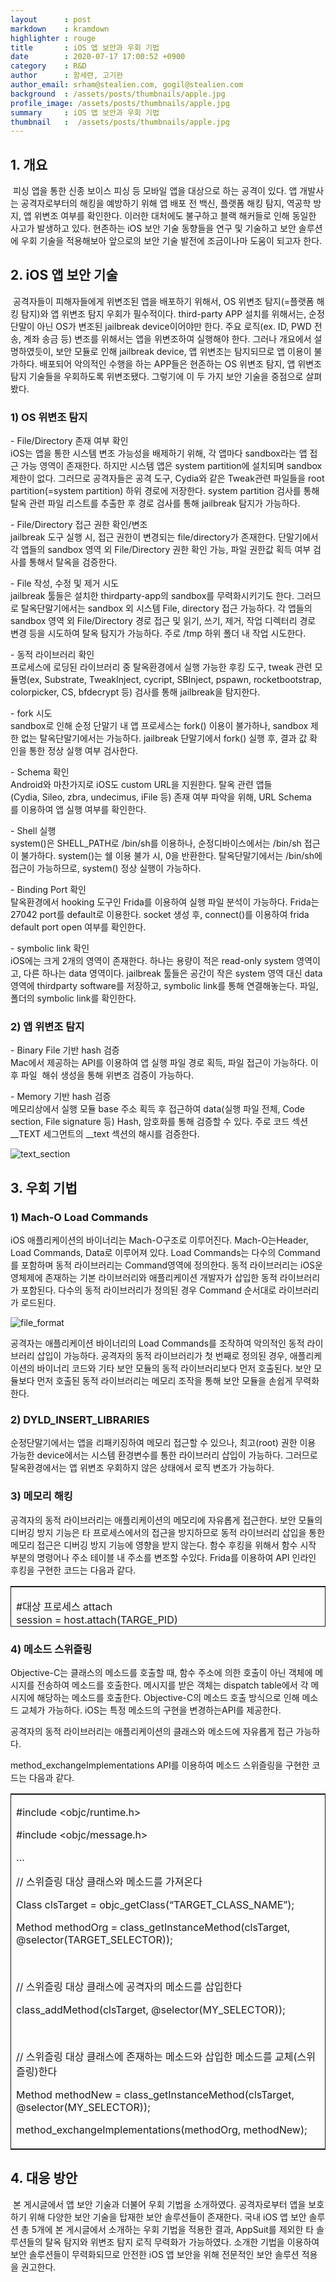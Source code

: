 ```yaml
---
layout		: post
markdown	: kramdown
highlighter	: rouge
title		: iOS 앱 보안과 우회 기법
date		: 2020-07-17 17:00:52 +0900
category	: R&D
author		: 함세련, 고기완
author_email: srham@stealien.com, gogil@stealien.com
background	: /assets/posts/thumbnails/apple.jpg
profile_image: /assets/posts/thumbnails/apple.jpg
summary		: iOS 앱 보안과 우회 기법
thumbnail	:  /assets/posts/thumbnails/apple.jpg
---
```


## **1\. 개요**

 피싱 앱을 통한 신종 보이스 피싱 등 모바일 앱을 대상으로 하는 공격이 있다. 앱 개발사는 공격자로부터의 해킹을 예방하기 위해 앱 배포 전 백신, 플랫폼 해킹 탐지, 역공학 방지, 앱 위변조 여부를 확인한다. 이러한 대처에도 불구하고 블랙 해커들로 인해 동일한 사고가 발생하고 있다. 현존하는 iOS 보안 기술 동향들을 연구 및 기술하고 보안 솔루션에 우회 기술을 적용해보아 앞으로의 보안 기술 발전에 조금이나마 도움이 되고자 한다.

## **2\. iOS 앱 보안 기술**

 공격자들이 피해자들에게 위변조된 앱을 배포하기 위해서, OS 위변조 탐지(=플랫폼 해킹 탐지)와 앱 위변조 탐지 우회가 필수적이다. third-party APP 설치를 위해서는, 순정단말이 아닌 OS가 변조된 jailbreak device이어야만 한다. 주요 로직(ex. ID, PWD 전송, 계좌 송금 등) 변조를 위해서는 앱을 위변조하여 실행해야 한다. 그러나 개요에서 설명하였듯이, 보안 모듈로 인해 jailbreak device, 앱 위변조는 탐지되므로 앱 이용이 불가하다. 배포되어 악의적인 수행을 하는 APP들은 현존하는 OS 위변조 탐지, 앱 위변조 탐지 기술들을 우회하도록 위변조됐다. 그렇기에 이 두 가지 보안 기술을 중점으로 살펴봤다.

### 1) OS 위변조 탐지 

\- File/Directory 존재 여부 확인  
iOS는 앱을 통한 시스템 변조 가능성을 배제하기 위해, 각 앱마다 sandbox라는 앱 접근 가능 영역이 존재한다. 하지만 시스템 앱은 system partition에 설치되며 sandbox 제한이 없다. 그러므로 공격자들은 공격 도구, Cydia와 같은 Tweak관련 파일들을 root partition(=system partition) 하위 경로에 저장한다. system partition 검사를 통해 탈옥 관련 파일 리스트를 추출한 후 경로 검사를 통해 jailbreak 탐지가 가능하다.  
  
\- File/Directory 접근 권한 확인/변조  
jailbreak 도구 실행 시, 접근 권한이 변경되는 file/directory가 존재한다. 단말기에서 각 앱들의 sandbox 영역 외 File/Directory 권한 확인 가능, 파일 권한값 획득 여부 검사를 통해서 탈옥을 검증한다.   
  
\- File 작성, 수정 및 제거 시도   
jailbreak 툴들은 설치한 thirdparty-app의 sandbox를 무력화시키기도 한다. 그러므로 탈옥단말기에서는 sandbox 외 시스템 File, directory 접근 가능하다. 각 앱들의 sandbox 영역 외 File/Directory 경로 접근 및 읽기, 쓰기, 제거, 작업 디렉터리 경로 변경 등을 시도하여 탈옥 탐지가 가능하다. 주로 /tmp 하위 폴더 내 작업 시도한다.  
  
\- 동적 라이브러리 확인  
프로세스에 로딩된 라이브러리 중 탈옥환경에서 실행 가능한 후킹 도구, tweak 관련 모듈명(ex, Substrate, TweakInject, cycript, SBInject, pspawn, rocketbootstrap, colorpicker, CS, bfdecrypt 등) 검사를 통해 jailbreak을 탐지한다.  
  
\- fork 시도  
sandbox로 인해 순정 단말기 내 앱 프로세스는 fork() 이용이 불가하나, sandbox 제한 없는 탈옥단말기에서는 가능하다. jailbreak 단말기에서 fork() 실행 후, 결과 값 확인을 통한 정상 실행 여부 검사한다.  
  
\- Schema 확인   
Android와 마찬가지로 iOS도 custom URL을 지원한다. 탈옥 관련 앱들(Cydia, Sileo, zbra, undecimus, iFile 등) 존재 여부 파악을 위해, URL Schema를 이용하여 앱 실행 여부를 확인한다.   
  
\- Shell 실행  
system()은 SHELL\_PATH로 /bin/sh를 이용하나, 순정디바이스에서는 /bin/sh 접근이 불가하다. system()는 쉘 이용 불가 시, 0을 반환한다. 탈옥단말기에서는 /bin/sh에 접근이 가능하므로, system() 정상 실행이 가능하다.   
  
\- Binding Port 확인  
탈옥환경에서 hooking 도구인 Frida를 이용하여 실행 파일 분석이 가능하다. Frida는 27042 port를 default로 이용한다. socket 생성 후, connect()를 이용하여 frida default port open 여부를 확인한다.  
  
\- symbolic link 확인  
iOS에는 크게 2개의 영역이 존재한다. 하나는 용량이 적은 read-only system 영역이고, 다른 하나는 data 영역이다. jailbreak 툴들은 공간이 작은 system 영역 대신 data 영역에 thirdparty software를 저장하고, symbolic link를 통해 연결해놓는다. 파일, 폴더의 symbolic link를 확인한다. 

### 2) 앱 위변조 탐지 

\- Binary File 기반 hash 검증  
Mac에서 제공하는 API를 이용하여 앱 실행 파일 경로 획득, 파일 접근이 가능하다. 이후 파일  해쉬 생성을 통해 위변조 검증이 가능하다.  
  
\- Memory 기반 hash 검증  
메모리상에서 실행 모듈 base 주소 획득 후 접근하여 data(실행 파일 전체, Code section, File signature 등) Hash, 암호화를 통해 검증할 수 있다. 주로 코드 섹션 __TEXT 세그먼트의 __text 섹션의 해시를 검증한다.

![text_section](/assets/2020-07-17-iOS.assets/text_section.png)


## **3\. 우회 기법**

### 1) Mach-O Load Commands

iOS 애플리케이션의 바이너리는 Mach-O구조로 이루어진다. Mach-O는Header, Load Commands, Data로 이루어져 있다. Load Commands는 다수의 Command를 포함하며 동적 라이브러리는 Command영역에 정의한다. 동적 라이브러리는 iOS운영체제에 존재하는 기본 라이브러리와 애플리케이션 개발자가 삽입한 동적 라이브러리가 포함된다. 다수의 동적 라이브러리가 정의된 경우 Command 순서대로 라이브러리가 로드된다.

![file_format](/assets/2020-07-17-iOS.assets/file_format.png)

공격자는 애플리케이션 바이너리의 Load Commands를 조작하여 악의적인 동적 라이브러리 삽입이 가능하다. 공격자의 동적 라이브러리가 첫 번째로 정의된 경우, 애플리케이션의 바이너리 코드와 기타 보안 모듈의 동적 라이브러리보다 먼저 호출된다. 보안 모듈보다 먼저 호출된 동적 라이브러리는 메모리 조작을 통해 보안 모듈을 손쉽게 무력화한다. 

### 2) DYLD\_INSERT\_LIBRARIES

순정단말기에서는 앱을 리패키징하여 메모리 접근할 수 있으나, 최고(root) 권한 이용 가능한 device에서는 시스템 환경변수를 통한 라이브러리 삽입이 가능하다. 그러므로 탈옥환경에서는 앱 위변조 우회하지 않은 상태에서 로직 변조가 가능하다. 

### 3) 메모리 해킹

공격자의 동적 라이브러리는 애플리케이션의 메모리에 자유롭게 접근한다. 보안 모듈의 디버깅 방지 기능은 타 프로세스에서의 접근을 방지하므로 동적 라이브러리 삽입을 통한 메모리 접근은 디버깅 방지 기능에 영향을 받지 않는다. 함수 후킹을 위해서 함수 시작 부분의 명령어나 주소 테이블 내 주소를 변조할 수있다. Frida를 이용하여 API 인라인 후킹을 구현한 코드는 다음과 같다. 
<table style="border-collapse: collapse; width: 100%; height: 65px;border: 1px solid;" ><tbody><tr style="height: 65px;"><td style="height: 65px;"><p style="text-align: left;" data-ke-size="size14">#대상 프로세스 attach<br>session = host.attach(TARGE_PID)<br>#스크립트 로드<br>script.session.create_script('''<br>Interceptor.attach(<br>&nbsp; &nbsp; Module.findExportByName(null,"fopen"),{ //fopen 함수를 찾는다.<br><span style="color: #333333;">&nbsp; &nbsp;&nbsp;</span><span style="color: #333333;"> &nbsp; onEnter: function(args){<br><span style="color: #333333;">&nbsp; &nbsp;&nbsp;</span><span style="color: #333333;">&nbsp; &nbsp;&nbsp;</span><span style="color: #333333;"> &nbsp; if(args[0].isNull())return;<br><span style="color: #333333;">&nbsp; &nbsp;&nbsp;</span><span style="color: #333333;">&nbsp; &nbsp;&nbsp;</span><span style="color: #333333;"> &nbsp; var path=args[0].readUtf8String();&nbsp; //현재 fopen 함수의 인자를 출력한다.<br></span></span></span><span style="color: #333333;">&nbsp; &nbsp;&nbsp;</span><span style="color: #333333;">&nbsp; &nbsp;&nbsp;</span><span style="color: #333333;"><span>&nbsp;</span>&nbsp;<span> console.log("[+] fopen "+path);&nbsp; &nbsp; &nbsp;//인자로 전달된 원본파일명<br><span style="color: #333333;">&nbsp; &nbsp;&nbsp;</span><span style="color: #333333;">&nbsp; &nbsp;&nbsp;</span><span style="color: #333333;"><span>&nbsp;</span>&nbsp;<span> if(path.match("TARGET_PATH")){</span></span><br><span style="color: #333333;">&nbsp; &nbsp;&nbsp;</span><span style="color: #333333;">&nbsp; &nbsp;&nbsp;</span><span style="color: #333333;"><span>&nbsp;</span>&nbsp;<span> &nbsp; &nbsp;console.log(" --&gt; Change It!!");<br><span style="color: #333333;">&nbsp; &nbsp;&nbsp;</span><span style="color: #333333;">&nbsp; &nbsp;&nbsp;</span><span style="color: #333333;"><span>&nbsp;</span>&nbsp;<span> &nbsp; &nbsp;args[0].writeUtf8String("CHANGED_PATH"); //후킹하여 변조하는 인자<br><span style="color: #333333;">&nbsp; &nbsp;&nbsp;</span><span style="color: #333333;">&nbsp; &nbsp;&nbsp;</span><span style="color: #333333;"><span>&nbsp;</span>&nbsp;<span> }<br>&nbsp; &nbsp; &nbsp; &nbsp; }<br>&nbsp; &nbsp; });<br></span></span></span></span></span></span></span></span>''')<br>script.on('message',on_message)<br>script.load()</p></td></tr></tbody></table>


### 4) 메소드 스위즐링

Objective-C는 클래스의 메소드를 호출할 때, 함수 주소에 의한 호출이 아닌 객체에 메시지를 전송하여 메소드를 호출한다. 메시지를 받은 객체는 dispatch table에서 각 메시지에 해당하는 메소드를 호출한다. Objective-C의 메소드 호출 방식으로 인해 메소드 교체가 가능하다. iOS는 특정 메소드의 구현을 변경하는API를 제공한다.

공격자의 동적 라이브러리는 애플리케이션의 클래스와 메소드에 자유롭게 접근 가능하다.

method\_exchangeImplementations API를 이용하여 메소드 스위즐링을 구현한 코드는 다음과 같다.

<table style="border-collapse: collapse; width: 100%;border: 1px solid;" ><tbody><tr><td ><p style="text-align: left;" data-ke-size="size14"><span>#include &lt;objc/runtime.h&gt;</span></p><p style="text-align: left;" data-ke-size="size14"><span>#include &lt;objc/message.h&gt;</span></p><p style="text-align: left;" data-ke-size="size14"><span>…</span></p><p style="text-align: left;" data-ke-size="size14"><span>//<span>&nbsp;</span></span>스위즐링 대상 클래스와 메소드를 가져온다</p><p style="text-align: left;" data-ke-size="size14"><span>Class clsTarget = objc_getClass(“TARGET_CLASS_NAME”);</span></p><p style="text-align: left;" data-ke-size="size14"><span>Method methodOrg = class_getInstanceMethod(clsTarget, @selector(TARGET_SELECTOR));</span></p><p style="text-align: left;" data-ke-size="size14"><span>&nbsp;</span></p><p style="text-align: left;" data-ke-size="size14"><span>//<span>&nbsp;</span></span>스위즐링 대상 클래스에 공격자의 메소드를 삽입한다</p><p style="text-align: left;" data-ke-size="size14"><span>class_addMethod(clsTarget, @selector(MY_SELECTOR));</span></p><p style="text-align: left;" data-ke-size="size14"><span>&nbsp;</span></p><p style="text-align: left;" data-ke-size="size14"><span>//<span>&nbsp;</span></span>스위즐링 대상 클래스에 존재하는 메소드와 삽입한 메소드를 교체<span>(</span>스위즐링<span>)</span>한다</p><p style="text-align: left;" data-ke-size="size14"><span>Method methodNew = class_getInstanceMethod(clsTarget, @selector(MY_SELECTOR));</span></p><p style="text-align: left;" data-ke-size="size14"><span>method_exchangeImplementations(methodOrg, methodNew);</span></p></td></tr></tbody></table>

## **4\. 대응 방안**

 본 게시글에서 앱 보안 기술과 더불어 우회 기법을 소개하였다. 공격자로부터 앱을 보호하기 위해 다양한 보안 기술을 탑재한 보안 솔루션들이 존재한다. 국내 iOS 앱 보안 솔루션 총 5개에 본 게시글에서 소개하는 우회 기법을 적용한 결과, AppSuit를 제외한 타 솔루션들의 탈옥 탐지와 위변조 탐지 로직 무력화가 가능하였다. 소개한 기법을 이용하여 보안 솔루션들이 무력화되므로 안전한 iOS 앱 보안을 위해 전문적인 보안 솔루션 적용을 권고한다.
